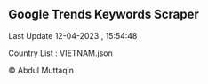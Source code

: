

## Google Trends Keywords Scraper 
 
Last Update 12-04-2023 , 15:54:48

Country List :
VIETNAM.json



© Abdul Muttaqin 

